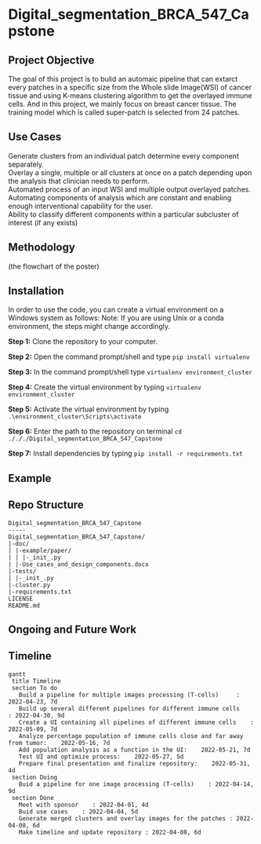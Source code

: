 # Digital_segmentation_BRCA_547_Capstone

## Project Objective
The goal of this project is to bulid an automaic pipeline that can extarct every patches in a specific size from the Whole slide Image(WSI) 
of cancer tissue and using K-means clustering algorithm to get the overlayed immune cells. And in this project, we mainly focus on breast cancer
tissue. The training model which is called super-patch is selected from 24 patches. 

## Use Cases
Generate clusters from an individual patch determine every component separately.</br>
Overlay a single, multiple or all clusters at once on a patch depending upon the analysis that clinician needs to perform.</br>
Automated process of an input WSI and multiple output overlayed patches.</br>
Automating components of analysis which are constant and enabling enough interventional capability for the user.</br>
Ability to classify different components within a particular subcluster of interest (if any exists)</br>

## Methodology
(the flowchart of the poster)

## Installation
In order to use the code, you can create a virtual environment on a Windows system as follows:
Note: If you are using Unix or a conda environment, the steps might change accordingly.

**Step 1:** Clone the repository to your computer.

**Step 2:** Open the command prompt/shell and type `pip install virtualenv`

**Step 3:** In the command prompt/shell type `virtualenv environment_cluster`

**Step 4:** Create the virtual environment by typing `virtualenv environment_cluster`

**Step 5:** Activate the virtual environment by typing `.\environment_cluster\Scripts\activate`

**Step 6:** Enter the path to the repository on terminal `cd ./././Digital_segmentation_BRCA_547_Capstone`

**Step 7:** Install dependencies by typing `pip install -r requirements.txt`

## Example

## Repo Structure
```
Digital_segmentation_BRCA_547_Capstone
-----
Digital_segmentation_BRCA_547_Capstone/
|-doc/
| |-example/paper/
| | |-_init_.py
| |-Use_cases_and_design_components.docx
|-tests/
| |-_init_.py  
|-cluster.py
|-requirements.txt
LICENSE
README.md
```
## Ongoing and Future Work

## Timeline
```mermaid
gantt
 title Timeline
 section To do
   Build a pipeline for multiple images processing (T-cells)     : 2022-04-23, 7d
   Build up several different pipelines for different immune cells    : 2022-04-30, 9d
   Create a UI containing all pipelines of different immune cells    : 2022-05-09, 7d
   Analyze percentage population of immune cells close and far away from tumor:    2022-05-16, 7d
   Add population analysis as a function in the UI:    2022-05-21, 7d
   Test UI and optimize process:    2022-05-27, 5d
   Prepare final presentation and finalize repository:    2022-05-31, 4d
 section Doing
   Buid a pipeline for one image processing (T-cells)    : 2022-04-14, 9d
 section Done
   Meet with sponsor    : 2022-04-01, 4d
   Buid use cases    : 2022-04-04, 5d
   Generate merged clusters and overlay images for the patches : 2022-04-08, 6d
   Make timeline and update repository : 2022-04-08, 6d
```
